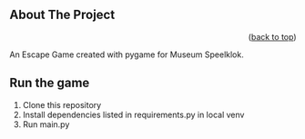 <!-- ABOUT THE PROJECT -->
## About The Project

<p align="right">(<a href="#readme-top">back to top</a>)</p>
An Escape Game created with pygame for Museum Speelklok. 

## Run the game
<p>
<ol>
  <li> Clone this repository </li>
  <li> Install dependencies listed in requirements.py in local venv </li>
  <li> Run main.py </lis>
</ol>
</p>
